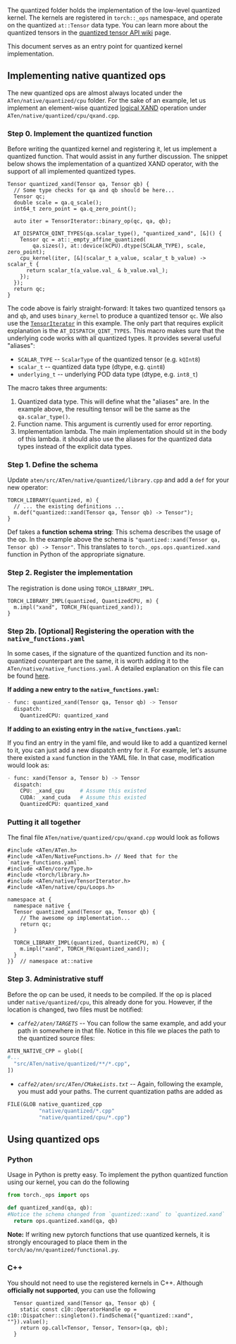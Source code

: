 The quantized folder holds the implementation of the low-level quantized kernel.
The kernels are registered in `torch::_ops` namespace, and operate on the quantized `at::Tensor` data type.
You can learn more about the quantized tensors in the [quantized tensor API wiki](https://github.com/pytorch/pytorch/wiki/Introducing-Quantized-Tensor) page.

This document serves as an entry point for quantized kernel implementation.

## Implementing native quantized ops

The new quantized ops are almost always located under the `ATen/native/quantized/cpu` folder. For
the sake of an example, let us implement an element-wise quantized [logical XAND](https://en.wiktionary.org/wiki/XAND)
operation under `ATen/native/quantized/cpu/qxand.cpp`.

### Step 0. Implement the quantized function

Before writing the quantized kernel and registering it, let us implement a quantized function.
That would assist in any further discussion.
The snippet below shows the implementation of a quantized XAND operator, with the support of all implemented quantized types.

```py++
Tensor quantized_xand(Tensor qa, Tensor qb) {
  // Some type checks for qa and qb should be here...
  Tensor qc;
  double scale = qa.q_scale();
  int64_t zero_point = qa.q_zero_point();

  auto iter = TensorIterator::binary_op(qc, qa, qb);

  AT_DISPATCH_QINT_TYPES(qa.scalar_type(), "quantized_xand", [&]() {
    Tensor qc = at::_empty_affine_quantized(
        qa.sizes(), at::device(kCPU).dtype(SCALAR_TYPE), scale, zero_point);
    cpu_kernel(iter, [&](scalar_t a_value, scalar_t b_value) -> scalar_t {
      return scalar_t(a_value.val_ & b_value.val_);
    });
  });
  return qc;
}
```

The code above is fairly straight-forward:
It takes two quantized tensors `qa` and `qb`, and uses `binary_kernel` to produce a quantized tensor `qc`.
We also use the [`TensorIterator`](https://caffe2.ai/doxygen-c/html/structat_1_1_tensor_iterator.html) in this example.
The only part that requires explicit explanation is the `AT_DISPATCH_QINT_TYPES`.
This macro makes sure that the underlying code works with all quantized types.
It provides several useful "aliases":

- `SCALAR_TYPE` -- `ScalarType` of the quantized tensor (e.g. `kQInt8`)
- `scalar_t` -- quantized data type (dtype, e.g. `qint8`)
- `underlying_t` -- underlying POD data type (dtype, e.g. `int8_t`)

The macro takes three arguments:

1. Quantized data type. This will define what the "aliases" are.
In the example above, the resulting tensor will be the same as the `qa.scalar_type()`.
2. Function name. This argument is currently used for error reporting.
3. Implementation lambda. The main implementation should sit in the body of this lambda.
it should also use the aliases for the quantized data types instead of the explicit data types.

### Step 1. Define the schema

Update `aten/src/ATen/native/quantized/library.cpp` and add
a `def` for your new operator:

```py++
TORCH_LIBRARY(quantized, m) {
  // ... the existing definitions ...
  m.def("quantized::xand(Tensor qa, Tensor qb) -> Tensor");
}
```

Def takes a **function schema string**: This schema describes the usage of the op.
In the example above the schema is `"quantized::xand(Tensor qa, Tensor qb) -> Tensor"`.
This translates to `torch._ops.ops.quantized.xand` function in Python of the appropriate signature.

### Step 2. Register the implementation

The registration is done using `TORCH_LIBRARY_IMPL`.

```py++
TORCH_LIBRARY_IMPL(quantized, QuantizedCPU, m) {
  m.impl("xand", TORCH_FN(quantized_xand));
}
```

### Step 2b. [Optional] Registering the operation with the `native_functions.yaml`

In some cases, if the signature of the quantized function and its non-quantized counterpart are the same, it is worth adding it to the `ATen/native/native_functions.yaml`.
A detailed explanation on this file can be found [here](https://github.com/pytorch/pytorch/blob/master/aten/src/ATen/native/README.md).

**If adding a new entry to the `native_functions.yaml`:**

```py
- func: quantized_xand(Tensor qa, Tensor qb) -> Tensor
  dispatch:
    QuantizedCPU: quantized_xand
```

**If adding to an existing entry in the `native_functions.yaml`:**

If you find an entry in the yaml file, and would like to add a quantized kernel to it, you can just add a new dispatch entry for it.
For example, let's assume there existed a `xand` function in the YAML file.
In that case, modification would look as:

```py
- func: xand(Tensor a, Tensor b) -> Tensor
  dispatch:
    CPU: _xand_cpu     # Assume this existed
    CUDA: _xand_cuda   # Assume this existed
    QuantizedCPU: quantized_xand
```

### Putting it all together

The final file `ATen/native/quantized/cpu/qxand.cpp` would look as follows

```py++
#include <ATen/ATen.h>
#include <ATen/NativeFunctions.h> // Need that for the `native_functions.yaml`
#include <ATen/core/Type.h>
#include <torch/library.h>
#include <ATen/native/TensorIterator.h>
#include <ATen/native/cpu/Loops.h>

namespace at {
  namespace native {
  Tensor quantized_xand(Tensor qa, Tensor qb) {
    // The awesome op implementation...
    return qc;
  }

  TORCH_LIBRARY_IMPL(quantized, QuantizedCPU, m) {
    m.impl("xand", TORCH_FN(quantized_xand));
  }
}}  // namespace at::native
```

### Step 3. Administrative stuff

Before the op can be used, it needs to be compiled.
If the op is placed under `native/quantized/cpu`, this already done for you.
However, if the location is changed, two files must be notified:

- *`caffe2/aten/TARGETS`* -- You can follow the same example, and add your path in somewhere in that file. Notice in this file we places the path to the quantized source files:
```py
ATEN_NATIVE_CPP = glob([
#...
  "src/ATen/native/quantized/**/*.cpp",
])
```

- *`caffe2/aten/src/ATen/CMakeLists.txt`* -- Again, following the example, you must add your paths.
The current quantization paths are added as

```py
FILE(GLOB native_quantized_cpp
          "native/quantized/*.cpp"
          "native/quantized/cpu/*.cpp")
```

## Using quantized ops

### Python

Usage in Python is pretty easy.
To implement the python quantized function using our kernel, you can do the following

```py
from torch._ops import ops

def quantized_xand(qa, qb):
#Notice the schema changed from `quantized::xand` to `quantized.xand`
  return ops.quantized.xand(qa, qb)
```

**Note:** If writing new pytorch functions that use quantized kernels,
it is strongly encouraged to place them in the `torch/ao/nn/quantized/functional.py`.

### C++

You should not need to use the registered kernels in C++.
Although **officially not supported**, you can use the following

```py++
  Tensor quantized_xand(Tensor qa, Tensor qb) {
    static const c10::OperatorHandle op = c10::Dispatcher::singleton().findSchema({"quantized::xand", ""}).value();
    return op.call<Tensor, Tensor, Tensor>(qa, qb);
  }
```
